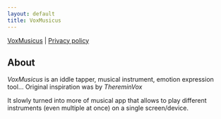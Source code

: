 ```yaml
---
layout: default
title: VoxMusicus
---
```


[VoxMusicus](/index.md) | [Privacy policy](/privacy_VoxMusicus.md)

## About

*VoxMusicus* is an iddle tapper, musical instrument, emotion expression tool... Original inspiration was by *ThereminVox*

It slowly turned into more of musical app that allows to play different instruments (even multiple at once) on a single screen/device.

